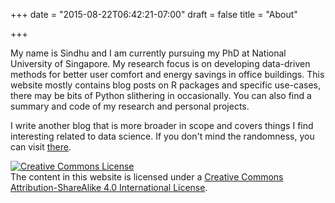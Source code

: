 +++
date = "2015-08-22T06:42:21-07:00"
draft = false
title = "About"

+++

My name is Sindhu and I am currently pursuing my PhD at National University of Singapore. My research focus is on developing data-driven methods for better user comfort and energy savings in office buildings. 
This website mostly contains blog posts on R packages and specific use-cases, there may be bits of Python slithering in occasionally. You can also find a summary and code of my research and personal projects. 

I write another blog that is more broader in scope and covers things I find interesting related to data science. If you don't mind the randomness, you can visit [there](https://shettysindhu63.github.io/myblog/).

<a rel="license" href="http://creativecommons.org/licenses/by-sa/4.0/"><img alt="Creative Commons License" style="border-width:0" src="https://i.creativecommons.org/l/by-sa/4.0/80x15.png" /></a><br />The content in this website is licensed under a <a rel="license" href="http://creativecommons.org/licenses/by-sa/4.0/">Creative Commons Attribution-ShareAlike 4.0 International License</a>.